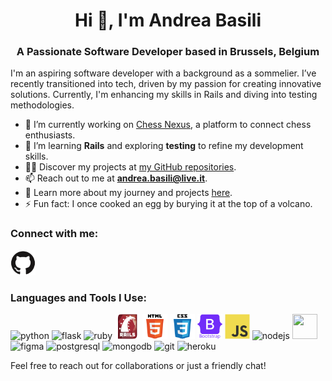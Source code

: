 <h1 align="center">Hi 👋, I'm Andrea Basili</h1>
<h3 align="center">A Passionate Software Developer based in Brussels, Belgium</h3>

I'm an aspiring software developer with a background as a sommelier. I’ve recently transitioned into tech, driven by my passion for creating innovative solutions. Currently, I'm enhancing my skills in Rails and diving into testing methodologies.

- 🔭 I’m currently working on [Chess Nexus](https://chess-bro-6b451ee7b4b4.herokuapp.com/), a platform to connect chess enthusiasts.
- 🌱 I’m learning **Rails** and exploring **testing** to refine my development skills.
- 👨‍💻 Discover my projects at [my GitHub repositories](https://github.com/basi90?tab=repositories).
- 📫 Reach out to me at **andrea.basili@live.it**.
- 📄 Learn more about my journey and projects [here](https://basi90.github.io/profile/).
- ⚡ Fun fact: I once cooked an egg by burying it at the top of a volcano.

### Connect with me:
[<img src="https://raw.githubusercontent.com/devicons/devicon/master/icons/github/github-original.svg" alt="github" width="40" height="40"/>](https://github.com/basi90)

### Languages and Tools I Use:
<p align="left">
  <img src="https://cdn.jsdelivr.net/gh/devicons/devicon/icons/python/python-original.svg" alt="python" width="40" height="40"/>
  <img src="https://cdn.jsdelivr.net/gh/devicons/devicon/icons/flask/flask-original.svg" alt="flask" width="40" height="40"/>
  <img src="https://cdn.jsdelivr.net/gh/devicons/devicon/icons/ruby/ruby-original.svg" alt="ruby" width="40" height="40"/>
  <img src="https://raw.githubusercontent.com/devicons/devicon/master/icons/rails/rails-original-wordmark.svg" alt="rails" width="40" height="40"/>
  <img src="https://raw.githubusercontent.com/devicons/devicon/master/icons/html5/html5-original-wordmark.svg" alt="html5" width="40" height="40"/>
  <img src="https://raw.githubusercontent.com/devicons/devicon/master/icons/css3/css3-original-wordmark.svg" alt="css3" width="40" height="40"/>
  <img src="https://raw.githubusercontent.com/devicons/devicon/master/icons/bootstrap/bootstrap-plain-wordmark.svg" alt="bootstrap" width="40" height="40"/>
  <img src="https://raw.githubusercontent.com/devicons/devicon/master/icons/javascript/javascript-original.svg" alt="javascript" width="40" height="40"/>
  <img src="https://cdn.jsdelivr.net/gh/devicons/devicon/icons/nodejs/nodejs-original.svg" alt="nodejs" width="40" height="40"/>
  <img src="https://cdn.jsdelivr.net/gh/devicons/devicon/icons/react/react-original-wordmark.svg" width="40" height="40" />
  <img src="https://cdn.jsdelivr.net/gh/devicons/devicon/icons/figma/figma-original.svg" alt="figma" width="40" height="40"/>
  <img src="https://cdn.jsdelivr.net/gh/devicons/devicon/icons/postgresql/postgresql-original-wordmark.svg" alt="postgresql" width="40" height="40"/>
  <img src="https://cdn.jsdelivr.net/gh/devicons/devicon/icons/mongodb/mongodb-original-wordmark.svg" alt="mongodb" width="40" height="40"/>
  <img src="https://cdn.jsdelivr.net/gh/devicons/devicon/icons/git/git-original-wordmark.svg" alt="git" width="40" height="40"/>
  <img src="https://cdn.jsdelivr.net/gh/devicons/devicon/icons/heroku/heroku-original-wordmark.svg" alt="heroku" width="40" height="40"/>
</p>

Feel free to reach out for collaborations or just a friendly chat!
